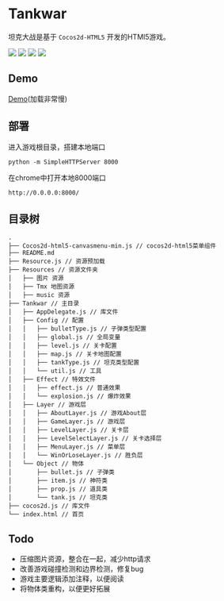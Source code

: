 # Tankwar

坦克大战是基于 `Cocos2d-HTML5` 开发的HTMl5游戏。  

[![](http://sidong.github.io/blog/assets/images/tankwar/tankwar-1.png)](#)
[![](http://sidong.github.io/blog/assets/images/tankwar/tankwar-2.png)](#)
[![](http://sidong.github.io/blog/assets/images/tankwar/tankwar-3.png)](#)
[![](http://sidong.github.io/blog/assets/images/tankwar/tankwar-4.png)](#)

## Demo   
[Demo](http://sidong.github.io/TankWar-Cocos2d-Html5)(加载非常慢)  

## 部署   
进入游戏根目录，搭建本地端口   
```
python -m SimpleHTTPServer 8000
```

在chrome中打开本地8000端口
```
http://0.0.0.0:8000/
```

## 目录树   
```
.
├── Cocos2d-html5-canvasmenu-min.js // cocos2d-html5菜单组件
├── README.md
├── Resource.js // 资源预加载
├── Resources // 资源文件夹
│   ├── 图片 资源
│   ├── Tmx 地图资源
│   ├── music 资源
├── Tankwar // 主目录
│   ├── AppDelegate.js // 库文件
│   ├── Config // 配置
│   │   ├── bulletType.js // 子弹类型配置
│   │   ├── global.js // 全局变量
│   │   ├── level.js // 关卡配置
│   │   ├── map.js // 关卡地图配置
│   │   ├── tankType.js // 坦克类型配置
│   │   └── util.js // 工具
│   ├── Effect // 特效文件
│   │   ├── effect.js // 普通效果
│   │   └── explosion.js // 爆炸效果
│   ├── Layer // 游戏层
│   │   ├── AboutLayer.js // 游戏About层
│   │   ├── GameLayer.js // 游戏层
│   │   ├── LevelLayer.js // 关卡层
│   │   ├── LevelSelectLayer.js // 关卡选择层
│   │   ├── MenuLayer.js // 菜单层
│   │   └── WinOrLoseLayer.js // 胜负层
│   └── Object // 物体
│       ├── bullet.js // 子弹类
│       ├── item.js // 神符类
│       ├── prop.js // 道具类
│       └── tank.js // 坦克类
├── cocos2d.js // 库文件
└── index.html // 首页
```

## Todo   
* 压缩图片资源，整合在一起，减少http请求   
* 改善游戏碰撞检测和边界检测，修复bug   
* 游戏主要逻辑添加注释，以便阅读   
* 将物体类重构，以便更好拓展   

